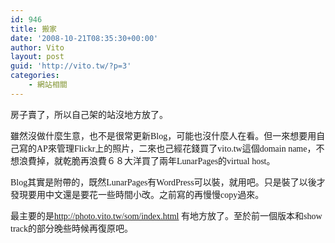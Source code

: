 ```yaml
---
id: 946
title: 搬家
date: '2008-10-21T08:35:30+00:00'
author: Vito
layout: post
guid: 'http://vito.tw/?p=3'
categories:
    - 網站相關
---
```


房子賣了，所以自己架的站沒地方放了。

<span style="font-family: PMingLiU;">雖然沒做什麼生意，也不是很常更新</span><span style="font-family: Calibri;">Blog</span><span style="font-family: PMingLiU;">，可能也沒什麼人在看。但一來想要用自己寫的</span><span style="font-family: Calibri;">AP</span><span style="font-family: PMingLiU;">來管理</span><span style="font-family: Calibri;">Flickr</span><span style="font-family: PMingLiU;">上的照片，二來也己經花錢買了</span><span style="font-family: Calibri;">vito.tw</span><span style="font-family: PMingLiU;">這個</span><span style="font-family: Calibri;">domain name</span><span style="font-family: PMingLiU;">，不想浪費掉，就乾脆再浪費６８大洋買了兩年</span><span style="font-family: Calibri;">LunarPages</span><span style="font-family: PMingLiU;">的</span><span style="font-family: Calibri;">virtual host</span><span style="font-family: PMingLiU;">。</span>

<span style="font-family: Calibri;">Blog</span><span style="font-family: PMingLiU;">其實是附帶的，既然</span><span style="font-family: Calibri;">LunarPages</span><span style="font-family: PMingLiU;">有</span><span style="font-family: Calibri;">WordPress</span><span style="font-family: PMingLiU;">可以裝，就用吧。只是裝了以後才發現要用中文還是要花一些時間小改。之前寫的再慢慢</span><span style="font-family: Calibri;">copy</span><span style="font-family: PMingLiU;">過來。</span>

<span style="font-family: PMingLiU;">最主要的是</span>[<span style="font-family: Calibri;">http://photo.vito.tw/som/index.html</span>](http://photo.vito.tw/som/index.html)<span style="font-family: Calibri;"> </span><span style="font-family: PMingLiU;">有地方放了。至於前一個版本和</span><span style="font-family: Calibri;">show track</span><span style="font-family: PMingLiU;">的部分晚些時候再復原吧。</span>